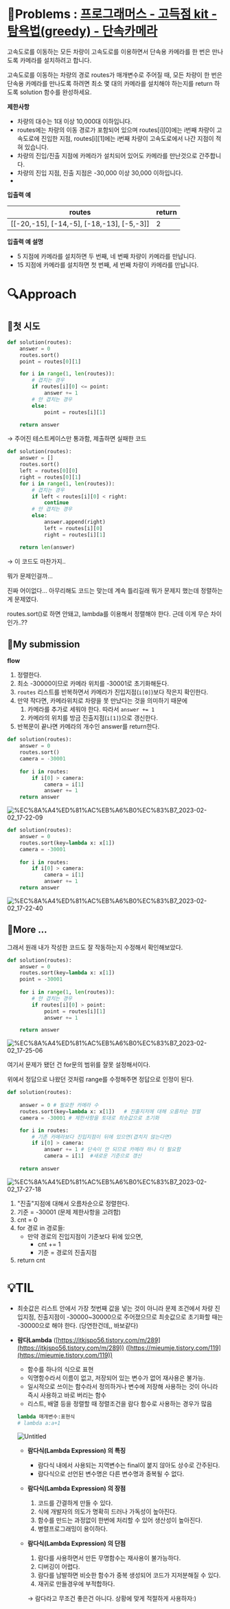 # 📖Problems : **[프로그래머스 - 고득점 kit - 탐욕법(greedy) - 단속카메라](https://school.programmers.co.kr/learn/courses/30/lessons/42884)**

고속도로를 이동하는 모든 차량이 고속도로를 이용하면서 단속용 카메라를 한 번은 만나도록 카메라를 설치하려고 합니다.

고속도로를 이동하는 차량의 경로 routes가 매개변수로 주어질 때, 모든 차량이 한 번은 단속용 카메라를 만나도록 하려면 최소 몇 대의 카메라를 설치해야 하는지를 return 하도록 solution 함수를 완성하세요.

**제한사항**

- 차량의 대수는 1대 이상 10,000대 이하입니다.
- routes에는 차량의 이동 경로가 포함되어 있으며 routes[i][0]에는 i번째 차량이 고속도로에 진입한 지점, routes[i][1]에는 i번째 차량이 고속도로에서 나간 지점이 적혀 있습니다.
- 차량의 진입/진출 지점에 카메라가 설치되어 있어도 카메라를 만난것으로 간주합니다.
- 차량의 진입 지점, 진출 지점은 -30,000 이상 30,000 이하입니다.
- 

**입출력 예**

| routes | return |
| --- | --- |
| [[-20,-15], [-14,-5], [-18,-13], [-5,-3]] | 2 |

**입출력 예 설명**

- 5 지점에 카메라를 설치하면 두 번째, 네 번째 차량이 카메라를 만납니다.
- 15 지점에 카메라를 설치하면 첫 번째, 세 번째 차량이 카메라를 만납니다.

# 🔍Approach

## 🚩첫 시도

```python
def solution(routes):
    answer = 0
    routes.sort()
    point = routes[0][1]

    for i in range(1, len(routes)):
        # 겹치는 경우
        if routes[i][0] <= point:
            answer += 1
        # 안 겹치는 경우
        else:
            point = routes[i][1]

    return answer
```

→ 주어진 테스트케이스만 통과함, 제출하면 실패한 코드

```python
def solution(routes):
    answer = []
    routes.sort()
    left = routes[0][0]
    right = routes[0][1]
    for i in range(1, len(routes)):
        # 겹치는 경우
        if left < routes[i][0] < right:
            continue
        # 안 겹치는 경우
        else:
            answer.append(right)
            left = routes[i][0]
            right = routes[i][1]

    return len(answer)
```

→ 이 코드도 마찬가지..

뭐가 문제인걸까…

진짜 어이없다… 아무리해도 코드는 맞는데 계속 틀리길래 뭐가 문제지 했는데 정렬하는게 문제였다.

routes.sort()로 하면 안돼고, lambda를 이용해서 정렬해야 한다. 근데 이게 무슨 차이인가..??

## 🚩My submission

**flow**

1. 정렬한다.
2. 최소 -30000이므로 카메라 위치를 -30001로 초기화해둔다.
3. `routes` 리스트를 반복하면서 카메라가 진입지점(`i[0]`)보다 작은지 확인한다.
4. 만약 작다면, 카메라위치로 차량을 못 만났다는 것을 의미하기 때문에
    1. 카메라를 추가로 세워야 한다. 따라서 `answer += 1`
    2. 카메라의 위치를 방금 진출지점(`i[1]`)으로 갱신한다.
5. 반복문이 끝나면 카메라의 개수인 answer를 return한다.

```python
def solution(routes):
    answer = 0
    routes.sort() 
    camera = -30001
    
    for i in routes:
        if i[0] > camera:
            camera = i[1]
            answer += 1
    return answer
```
![%EC%8A%A4%ED%81%AC%EB%A6%B0%EC%83%B7_2023-02-02_17-22-09](https://user-images.githubusercontent.com/101111603/218301750-402161e9-d095-400c-a171-d18a6e603a83.png)


```python
def solution(routes):
    answer = 0
    routes.sort(key=lambda x: x[1]) 
    camera = -30001
    
    for i in routes:
        if i[0] > camera:
            camera = i[1]
            answer += 1
    return answer
```
![%EC%8A%A4%ED%81%AC%EB%A6%B0%EC%83%B7_2023-02-02_17-22-40](https://user-images.githubusercontent.com/101111603/218301763-5ac11e0f-6776-468f-97b5-0c4e257aa4a4.png)


## 🚩More …

그래서 원래 내가 작성한 코드도 잘 작동하는지 수정해서 확인해보았다.

```python
def solution(routes):
    answer = 0
    routes.sort(key=lambda x: x[1]) 
    point = -30001
    
    for i in range(1, len(routes)):
        # 안 겹치는 경우
        if routes[i][0] > point:
            point = routes[i][1]
            answer += 1

    return answer
```
![%EC%8A%A4%ED%81%AC%EB%A6%B0%EC%83%B7_2023-02-02_17-25-06](https://user-images.githubusercontent.com/101111603/218301771-23de1920-065a-4fc6-a077-ef904b8ba633.png)


여기서 문제가 됐던 건 for문의 범위를 잘못 설정해서이다. 

위에서 정답으로 나왔던 것처럼 range를 수정해주면 정답으로 인정이 된다.

```python
def solution(routes):
    
    answer = 0 # 필요한 카메라 수
    routes.sort(key=lambda x: x[1])   # 진출지저에 대해 오름차순 정렬
    camera = -30001 # 제한사항을 토대로 최솟값으로 초기화

    for i in routes:
        # 기존 카메라보다 진입지점이 뒤에 있으면(겹치지 않는다면)
        if i[0] > camera:
            answer += 1 # 단속이 안 되므로 카메라 하나 더 필요함
            camera = i[1]  #새로운 기준으로 갱신
            
    return answer
```
![%EC%8A%A4%ED%81%AC%EB%A6%B0%EC%83%B7_2023-02-02_17-27-18](https://user-images.githubusercontent.com/101111603/218301776-9b7f88c9-669c-4c2d-9203-f3abd9336d46.png)


1. "진출"지점에 대해서 오름차순으로 정렬한다.
2. 기준 = -30001 (문제 제한사항을 고려함)
3. cnt = 0
4. for 경로 in 경로들:
    - 만약 경로의 진입지점이 기준보다 뒤에 있으면,
        - cnt += 1
        - 기준 = 경로의 진출지점
5. return cnt

# 💡TIL

- 최솟값은 리스트 안에서 가장 첫번째 값을 넣는 것이 아니라 문제 조건에서 차량 진입지점, 진출지점이 -30000~30000으로 주어졌으므로 최솟값으로 초기화할 때는 -30000으로 해야 한다. (당연한건데,, 바보같다)
- **람다Lambda** ([https://itkjspo56.tistory.com/m/289](https://itkjspo56.tistory.com/m/289)) ([https://mieumje.tistory.com/119](https://mieumje.tistory.com/119))
    - 함수를 하나의 식으로 표현
    - 익명함수라서 이름이 없고, 저장되어 있는 변수가 없어 재사용은 불가능.
    - 일시적으로 쓰이는 함수라서 정의하거나 변수에 저장해 사용하는 것이 아니라 즉시 사용하고 바로 버리는 함수
    - 리스트, 배열 등을 정렬할 때 정렬조건을 람다 함수로 사용하는 경우가 많음
    
    ```python
    lambda 매개변수:표현식
    # lambda a:a+1
    ```
    ![Untitled](https://user-images.githubusercontent.com/101111603/218301746-5af71499-270c-47bd-b99a-16da4564e685.png)

    
    - **람다식(Lambda Expression) 의 특징**
        - 람다식 내에서 사용되는 지역변수는 final이 붙지 않아도 상수로 간주된다.
        - 람다식으로 선언된 변수명은 다른 변수명과 중복될 수 없다.
    - **람다식(Lambda Expression) 의 장점**
        1. 코드를 간결하게 만들 수 있다.
        2. 식에 개발자의 의도가 명확히 드러나 가독성이 높아진다.
        3. 함수를 만드는 과정없이 한번에 처리할 수 있어 생산성이 높아진다.
        4. 병렬프로그래밍이 용이하다.
    - **람다식(Lambda Expression) 의 단점**
        1. 람다를 사용하면서 만든 무명함수는 재사용이 불가능하다.
        2. 디버깅이 어렵다.
        3. 람다를 남발하면 비슷한 함수가 중복 생성되어 코드가 지저분해질 수 있다.
        4. 재귀로 만들경우에 부적합하다.
        
        → 람다라고 무조건 좋은건 아니다. 상황에 맞게 적절하게 사용하자:)

